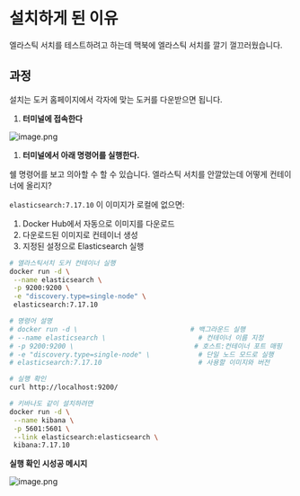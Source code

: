 # 설치하게 된 이유

엘라스틱 서치를 테스트하려고 하는데 맥북에 엘라스틱 서치를 깔기 껄끄러웠습니다.

## 과정

설치는 도커 홈페이지에서 각자에 맞는 도커를 다운받으면 됩니다.

1. **터미널에 접속한다**

![image.png](https://prod-files-secure.s3.us-west-2.amazonaws.com/b37f3ff4-00a6-4b4a-87d4-0c501c430e3f/8a5dbace-23e9-4207-9144-96d65bc457b3/image.png)

1. **터미널에서 아래 명령어를 실행한다.**

쉘 명령어를 보고 의아할 수 할 수 있습니다. 엘라스틱 서치를 안깔았는데 어떻게 컨테이너에 올리지?  

`elasticsearch:7.17.10` 이 이미지가 로컬에 없으면:

1. Docker Hub에서 자동으로 이미지를 다운로드
2. 다운로드된 이미지로 컨테이너 생성
3. 지정된 설정으로 Elasticsearch 실행

```bash
# 엘라스틱서치 도커 컨테이너 실행
docker run -d \
 --name elasticsearch \
 -p 9200:9200 \
 -e "discovery.type=single-node" \
 elasticsearch:7.17.10

# 명령어 설명
# docker run -d \                            # 백그라운드 실행
# --name elasticsearch \                       # 컨테이너 이름 지정
# -p 9200:9200 \                              # 호스트:컨테이너 포트 매핑
# -e "discovery.type=single-node" \            # 단일 노드 모드로 실행
# elasticsearch:7.17.10                        # 사용할 이미지와 버전

# 실행 확인
curl http://localhost:9200/

# 키바나도 같이 설치하려면
docker run -d \
 --name kibana \
 -p 5601:5601 \
 --link elasticsearch:elasticsearch \
 kibana:7.17.10
```

**실행 확인 시성공 메시지**

![image.png](https://prod-files-secure.s3.us-west-2.amazonaws.com/b37f3ff4-00a6-4b4a-87d4-0c501c430e3f/4e3222b5-8c03-4276-a008-8b4f72142b03/image.png)
